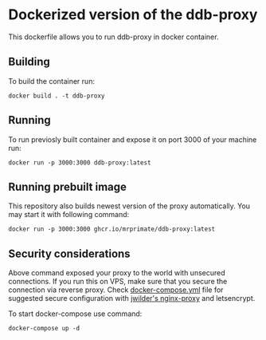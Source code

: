 # Dockerized version of the ddb-proxy

This dockerfile allows you to run ddb-proxy in docker container.

## Building

To build the container run:

`docker build . -t ddb-proxy`

## Running

To run previosly built container and expose it on port 3000 of your machine run:

`docker run -p 3000:3000 ddb-proxy:latest`

## Running prebuilt image

This repository also builds newest version of the proxy automatically. You may start it with following command:

`docker run -p 3000:3000 ghcr.io/mrprimate/ddb-proxy:latest`

## Security considerations

Above command exposed your proxy to the world with unsecured connections.
If you run this on VPS, make sure that you secure the connection via reverse proxy.
Check [docker-compose.yml](docker-compose.yml) file for suggested secure configuration with [jwilder's nginx-proxy](https://github.com/nginx-proxy/nginx-proxy) and letsencrypt.

To start docker-compose use command:

`docker-compose up -d`
